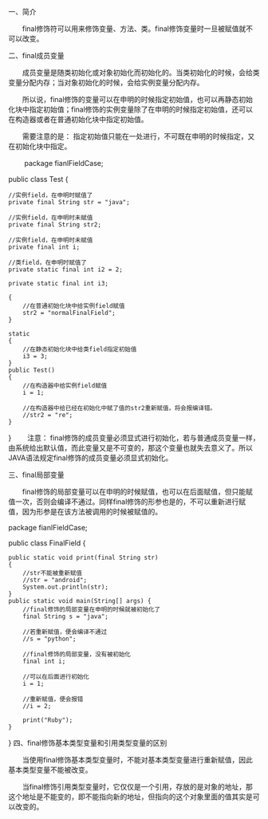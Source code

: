 一、简介

　　final修饰符可以用来修饰变量、方法、类。final修饰变量时一旦被赋值就不可以改变。

二、final成员变量

　　成员变量是随类初始化或对象初始化而初始化的。当类初始化的时候，会给类变量分配内存；当对象初始化的时候，会给实例变量分配内存。

　　所以说，final修饰的变量可以在申明的时候指定初始值，也可以再静态初始化块中指定初始值；final修饰的实例变量除了在申明的时候指定初始值，还可以在构造器或者在普通初始化块中指定初始值。

　　需要注意的是： 指定初始值只能在一处进行，不可既在申明的时候指定，又在初始化块中指定。

　　
package fianlFieldCase;

public class Test {

    //实例field，在申明时赋值了
    private final String str = "java";
    
    //实例field，在申明时未赋值
    private final String str2;
    
    //实例field，在申明时未赋值
    private final int i;
    
    //类field，在申明时赋值了
    private static final int i2 = 2;
    
    private static final int i3;
    
    {
        //在普通初始化块中给实例field赋值
        str2 = "normalFinalField";
    }
    
    static
    {
        //在静态初始化块中给类field指定初始值
        i3 = 3;
    }
    public Test()
    {
        //在构造器中给实例field赋值
        i = 1;        
        
        //在构造器中给已经在初始化中赋了值的str2重新赋值，将会报编译错。
        //str2 = "re";
    }
}
　　注意： final修饰的成员变量必须显式进行初始化，若与普通成员变量一样，由系统给出默认值，而此变量又是不可变的，那这个变量也就失去意义了。所以JAVA语法规定final修饰的成员变量必须显式初始化。

三、final局部变量

 　　final修饰的局部变量可以在申明的时候赋值，也可以在后面赋值，但只能赋值一次，否则会编译不通过。同样final修饰的形参也是的，不可以重新进行赋值，因为形参是在该方法被调用的时候被赋值的。　　

package fianlFieldCase;

public class FinalField {
    
    public static void print(final String str)
    {
        //str不能被重新赋值
        //str = "android";
        System.out.println(str);
    }
    public static void main(String[] args) {
        //final修饰的局部变量在申明的时候就被初始化了
        final String s = "java";
        
        //若重新赋值，便会编译不通过
        //s = "python";
        
        //final修饰的局部变量，没有被初始化
        final int i;
        
        //可以在后面进行初始化
        i = 1;
        
        //重新赋值，便会报错
        //i = 2;
        
        print("Ruby");
    }
}
四、final修饰基本类型变量和引用类型变量的区别　　

　　当使用final修饰基本类型变量时，不能对基本类型变量进行重新赋值，因此基本类型变量不能被改变。

　　当final修饰引用类型变量时，它仅仅是一个引用，存放的是对象的地址，那这个地址是不能变的，即不能指向新的地址，但指向的这个对象里面的值其实是可以改变的。